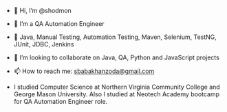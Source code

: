 - 👋 Hi, I’m @shodmon
- 👀 I’m a QA Automation Engineer
- 🌱 Java, Manual Testing, Automation Testing, Maven, Selenium, TestNG, JUnit, JDBC, Jenkins
- 💞️ I’m looking to collaborate on Java, QA, Python and JavaScript projects
- 📫 How to reach me: sbabakhanzoda@gmail.com

- I studied Computer Science at Northern Virginia Community College and George Mason University. Also I studied at Neotech Academy bootcamp for QA Automation Engineer role.

<!---
shodmon/shodmon is a ✨ special ✨ repository because its `README.md` (this file) appears on your GitHub profile.
You can click the Preview link to take a look at your changes.
--->
